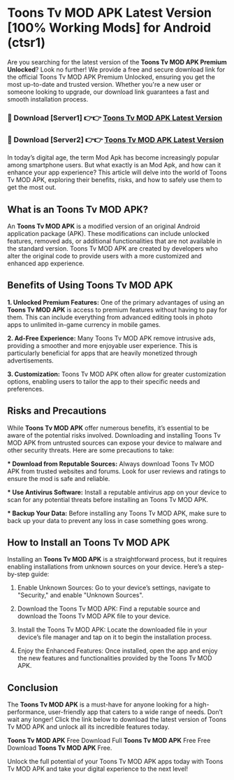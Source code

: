 # Toons Tv MOD APK Latest Version [100% Working Mods] for Android (ctsr1)

Are you searching for the latest version of the <strong>Toons Tv MOD APK Premium Unlocked</strong>? Look no further! We provide a free and secure download link for the official Toons Tv MOD APK Premium Unlocked, ensuring you get the most up-to-date and trusted version. Whether you're a new user or someone looking to upgrade, our download link guarantees a fast and smooth installation process.


<h3>🔴 Download [Server1] 👉👉 <a href="https://getmodsapk.pages.dev?q=Toons+Tv+MOD+APK&ref=4R3">Toons Tv MOD APK Latest Version</a></h3>

<h3>🔴 Download [Server2] 👉👉 <a href="https://getmodsapk.pages.dev?q=Toons+Tv+MOD+APK&ref=4R3">Toons Tv MOD APK Latest Version</a></h3>


In today’s digital age, the term Mod Apk has become increasingly popular among smartphone users. But what exactly is an Mod Apk, and how can it enhance your app experience? This article will delve into the world of Toons Tv MOD APK, exploring their benefits, risks, and how to safely use them to get the most out.


<h2>What is an Toons Tv MOD APK?</h2>

An <strong>Toons Tv MOD APK</strong> is a modified version of an original Android application package (APK). These modifications can include unlocked features, removed ads, or additional functionalities that are not available in the standard version. Toons Tv MOD APK are created by developers who alter the original code to provide users with a more customized and enhanced app experience.


<h2>Benefits of Using Toons Tv MOD APK</h2>

<strong> 1. Unlocked Premium Features:</strong> One of the primary advantages of using an <strong>Toons Tv MOD APK</strong> is access to premium features without having to pay for them. This can include everything from advanced editing tools in photo apps to unlimited in-game currency in mobile games.

<strong> 2. Ad-Free Experience:</strong> Many Toons Tv MOD APK remove intrusive ads, providing a smoother and more enjoyable user experience. This is particularly beneficial for apps that are heavily monetized through advertisements.

<strong> 3. Customization:</strong> Toons Tv MOD APK often allow for greater customization options, enabling users to tailor the app to their specific needs and preferences.


<h2>Risks and Precautions</h2>

While <strong>Toons Tv MOD APK</strong> offer numerous benefits, it’s essential to be aware of the potential risks involved. Downloading and installing Toons Tv MOD APK from untrusted sources can expose your device to malware and other security threats. Here are some precautions to take:

<strong> * Download from Reputable Sources:</strong> Always download Toons Tv MOD APK from trusted websites and forums. Look for user reviews and ratings to ensure the mod is safe and reliable.

<strong> * Use Antivirus Software:</strong> Install a reputable antivirus app on your device to scan for any potential threats before installing an Toons Tv MOD APK.

<strong> * Backup Your Data:</strong> Before installing any Toons Tv MOD APK, make sure to back up your data to prevent any loss in case something goes wrong.


<h2>How to Install an Toons Tv MOD APK</h2>

Installing an <strong>Toons Tv MOD APK</strong> is a straightforward process, but it requires enabling installations from unknown sources on your device. Here’s a step-by-step guide:

 1. Enable Unknown Sources: Go to your device’s settings, navigate to "Security," and enable "Unknown Sources".

 2. Download the Toons Tv MOD APK: Find a reputable source and download the Toons Tv MOD APK file to your device.

 3. Install the Toons Tv MOD APK: Locate the downloaded file in your device’s file manager and tap on it to begin the installation process.

 4. Enjoy the Enhanced Features: Once installed, open the app and enjoy the new features and functionalities provided by the Toons Tv MOD APK.


<h2><strong>Conclusion</strong></h2>

The <strong>Toons Tv MOD APK</strong> is a must-have for anyone looking for a high-performance, user-friendly app that caters to a wide range of needs. Don’t wait any longer! Click the link below to download the latest version of Toons Tv MOD APK and unlock all its incredible features today.

<strong>Toons Tv MOD APK</strong> Free Download Full <strong>Toons Tv MOD APK</strong> Free Free Download <strong>Toons Tv MOD APK</strong> Free.

Unlock the full potential of your Toons Tv MOD APK apps today with Toons Tv MOD APK and take your digital experience to the next level!